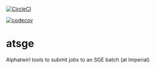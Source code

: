 [![CircleCI](https://circleci.com/gh/shane-breeze/atsge.svg?style=shield)](https://circleci.com/gh/shane-breeze/atsge)

[![codecov](https://codecov.io/gh/shane-breeze/atsge/branch/master/graph/badge.svg)](https://codecov.io/gh/shane-breeze/atsge)

# atsge
Alphatwirl tools to submit jobs to an SGE batch (at Imperial)
